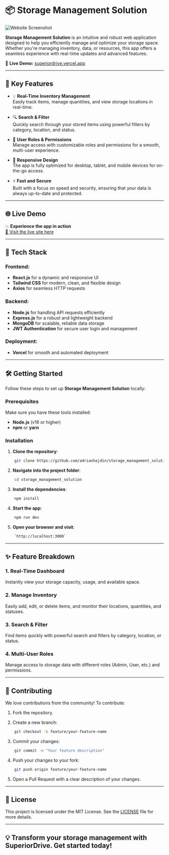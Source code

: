 


# 📦 **Storage Management Solution**

![Website Screenshot](https://cloud-iv9iiw0tf-hack-club-bot.vercel.app/0screenshot_2025-01-25_at_6.36.10___pm.png)


**Storage Management Solution** is an intuitive and robust web application designed to help you efficiently manage and optimize your storage space. Whether you're managing inventory, data, or resources, this app offers a seamless experience with real-time updates and advanced features.

🔗 **Live Demo:** [superiordrive.vercel.app](https://superiordrive.vercel.app)

----------

## 🌟 **Key Features**

-   💡 **Real-Time Inventory Management**  
    Easily track items, manage quantities, and view storage locations in real-time.
    
-   🔍 **Search & Filter**  
    Quickly search through your stored items using powerful filters by category, location, and status.
    
-   🎯 **User Roles & Permissions**  
    Manage access with customizable roles and permissions for a smooth, multi-user experience.
    
-   📱 **Responsive Design**  
    The app is fully optimized for desktop, tablet, and mobile devices for on-the-go access.
    
-   ⚡ **Fast and Secure**  
    Built with a focus on speed and security, ensuring that your data is always up-to-date and protected.
    

----------

## 🌐 **Live Demo**

💥 **Experience the app in action**  
[🚀 Visit the live site here](https://superiordrive.vercel.app)



----------

## 🚀 **Tech Stack**

### **Frontend:**

-   **React.js** for a dynamic and responsive UI
-   **Tailwind CSS** for modern, clean, and flexible design
-   **Axios** for seamless HTTP requests

### **Backend:**

-   **Node.js** for handling API requests efficiently
-   **Express.js** for a robust and lightweight backend
-   **MongoDB** for scalable, reliable data storage
-   **JWT Authentication** for secure user login and management

### **Deployment:**

-   **Vercel** for smooth and automated deployment

----------

## 🛠️ **Getting Started**

Follow these steps to set up **Storage Management Solution** locally:

### **Prerequisites**

Make sure you have these tools installed:

-   **Node.js** (v16 or higher)
-   **npm** or **yarn**

### **Installation**

1.  **Clone the repository**:
```bash
    git clone https://github.com/adrianhajdin/storage_management_solution.git
```
2.  **Navigate into the project folder**:
```bash
    cd storage_management_solution
```
3.  **Install the dependencies**:
```bash
    npm install
```
4.  **Start the app**:
```bash
    npm run dev
```
5.  **Open your browser and visit**:
```bash
    `http://localhost:3000` 
```

----------

## ✨ **Feature Breakdown**

### **1. Real-Time Dashboard**

Instantly view your storage capacity, usage, and available space.

### **2. Manage Inventory**

Easily add, edit, or delete items, and monitor their locations, quantities, and statuses.

### **3. Search & Filter**

Find items quickly with powerful search and filters by category, location, or status.

### **4. Multi-User Roles**

Manage access to storage data with different roles (Admin, User, etc.) and permissions.

----------

## 🤝 **Contributing**

We love contributions from the community! To contribute:

1.  Fork the repository.
    
2.  Create a new branch:
```bash
    git checkout -b feature/your-feature-name
```
3.  Commit your changes:
```bash
    git commit -m "Your feature description"
```
4.  Push your changes to your fork:
```bash
    git push origin feature/your-feature-name
```
5.  Open a Pull Request with a clear description of your changes.
    

----------

## 📜 **License**

This project is licensed under the MIT License. See the [LICENSE](LICENSE) file for more details.

----------


## 💡 **Transform your storage management with SuperiorDrive. Get started today!**
